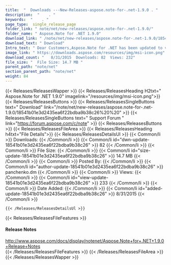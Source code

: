 ```yaml
---
title:  "  Downloads ---New-Releases-aspose.note-for-.net-1.9.0 . " 
description:  "    . " 
keywords:  "    . " 
page_type:  single_release_page
folder_link: " note/net/new-releases/aspose.note-for-.net-1.9.0/"
folder_name: " Aspose.Note for .NET 1.9.0"
download_link: " /note/net/new-releases/aspose.note-for-.net-1.9.0/18541b01e3d2435ea6f22bdba9b38c26"
download_text: " Download"
Intro_text: " Dear Customers,Aspose.Note for .NET has been updated to version 1.9.0.Aspose.Not..."
image_link: " https://downloads.aspose.com/resources/img/msi-icon.png"
download_count: "   8/31/2015  Downloads: 82  Views: 232"
file_size: "  File Size: 14.7 MB "
parent_path: "note/net"
section_parent_path: "note/net"
weight: 84 
---
```


{{< Releases/ReleasesWapper >}}
  {{< Releases/ReleasesHeading H2txt=" Aspose.Note for .NET 1.9.0" imagelink="/resources/img/msi-icon.png">}}
  {{< Releases/ReleasesButtons >}}
    {{< Releases/ReleasesSingleButtons text=" Download" link="/note/net/new-releases/aspose.note-for-.net-1.9.0/18541b01e3d2435ea6f22bdba9b38c26%20%20" >}}
    {{< Releases/ReleasesSingleButtons text=" Support Forum " link="https://forum.aspose.com/c/note" >}}
  {{< Releases/ReleasesButtons >}}
  {{< Releases/ReleasesFileArea >}}
    {{< Releases/ReleasesHeading h4txt="File Details">}}
    {{< Releases/ReleasesDetailsUl >}}
            {{< Common/li  >}} Downloads: {{< /Common/li >}} 
      {{< Common/li id="dwn-update-18541b01e3d2435ea6f22bdba9b38c26" >}} 82 {{< /Common/li >}} 
      {{< Common/li  >}} File Size: {{< /Common/li >}} 
      {{< Common/li id="size-update-18541b01e3d2435ea6f22bdba9b38c26" >}} 14.7 MB {{< /Common/li >}} 
      {{< Common/li  >}} Posted By: {{< /Common/li >}} 
      {{< Common/li id="author-update-18541b01e3d2435ea6f22bdba9b38c26" >}} panchenko.dm {{< /Common/li >}} 
      {{< Common/li  >}} Views: {{< /Common/li >}} 
      {{< Common/li id="view-update-18541b01e3d2435ea6f22bdba9b38c26" >}} 233 {{< /Common/li >}} 
      {{< Common/li  >}} Date Added: {{< /Common/li >}} 
      {{< Common/li id="added-update-18541b01e3d2435ea6f22bdba9b38c26" >}} 8/31/2015 {{< /Common/li >}} 

    {{< /Releases/ReleasesDetailsUl >}}

  {{< Releases/ReleasesFileFeatures >}}
      <h4>Release Notes</h4><div><a href="http://www.aspose.com/docs/display/notenet/Aspose.Note+for+.NET+1.9.0+Release+Notes">http://www.aspose.com/docs/display/notenet/Aspose.Note+for+.NET+1.9.0+Release+Notes</a></div>
  {{< /Releases/ReleasesFileFeatures >}}
 {{< /Releases/ReleasesFileArea >}}
{{< /Releases/ReleasesWapper >}}


